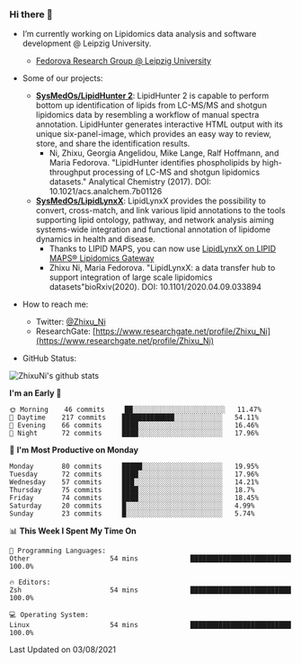 ### Hi there 👋

- I’m currently working on Lipidomics data analysis and software development @ Leipzig University.
  + [Fedorova Research Group @ Leipzig University](https://home.uni-leipzig.de/fedorova/)
- Some of our projects:
  + **[SysMedOs/LipidHunter 2](https://github.com/SysMedOs/lipidhunter)**: LipidHunter 2 is capable to perform bottom up identification of lipids from LC-MS/MS and shotgun lipidomics data by resembling a workflow of manual spectra annotation. LipidHunter generates interactive HTML output with its unique six-panel-image, which provides an easy way to review, store, and share the identification results. 
    * Ni, Zhixu, Georgia Angelidou, Mike Lange, Ralf Hoffmann, and Maria Fedorova. "LipidHunter identifies phospholipids by high-throughput processing of LC-MS and shotgun lipidomics datasets." Analytical Chemistry (2017). DOI: 10.1021/acs.analchem.7b01126
  + **[SysMedOs/LipidLynxX](https://github.com/SysMedOs/LipidLynxX)**: LipidLynxX provides the possibility to convert, cross-match, and link various lipid annotations to the tools supporting lipid ontology, pathway, and network analysis aiming systems-wide integration and functional annotation of lipidome dynamics in health and disease.
    * Thanks to LIPID MAPS, you can now use [LipidLynxX on LIPID MAPS® Lipidomics Gateway](http://lipidmaps.org/lipidlynxx/)
    * Zhixu Ni, Maria Fedorova. "LipidLynxX: a data transfer hub to support integration of large scale lipidomics datasets"bioRxiv(2020). DOI: 10.1101/2020.04.09.033894
- How to reach me:
  + Twitter: [@Zhixu_Ni](https://twitter.com/Zhixu_Ni)
  + ResearchGate: [https://www.researchgate.net/profile/Zhixu_Ni](https://www.researchgate.net/profile/Zhixu_Ni)

- GitHub Status:

![ZhixuNi's github stats](https://github-readme-stats.vercel.app/api?username=ZhixuNi&show_icons=true&hide=issues)

<!--START_SECTION:waka-->
**I'm an Early 🐤** 

```text
🌞 Morning    46 commits     ██░░░░░░░░░░░░░░░░░░░░░░░   11.47% 
🌆 Daytime    217 commits    █████████████░░░░░░░░░░░░   54.11% 
🌃 Evening    66 commits     ████░░░░░░░░░░░░░░░░░░░░░   16.46% 
🌙 Night      72 commits     ████░░░░░░░░░░░░░░░░░░░░░   17.96%

```
📅 **I'm Most Productive on Monday** 

```text
Monday       80 commits     █████░░░░░░░░░░░░░░░░░░░░   19.95% 
Tuesday      72 commits     ████░░░░░░░░░░░░░░░░░░░░░   17.96% 
Wednesday    57 commits     ███░░░░░░░░░░░░░░░░░░░░░░   14.21% 
Thursday     75 commits     ████░░░░░░░░░░░░░░░░░░░░░   18.7% 
Friday       74 commits     ████░░░░░░░░░░░░░░░░░░░░░   18.45% 
Saturday     20 commits     █░░░░░░░░░░░░░░░░░░░░░░░░   4.99% 
Sunday       23 commits     █░░░░░░░░░░░░░░░░░░░░░░░░   5.74%

```


📊 **This Week I Spent My Time On** 

```text
💬 Programming Languages: 
Other                    54 mins             █████████████████████████   100.0%

🔥 Editors: 
Zsh                      54 mins             █████████████████████████   100.0%

💻 Operating System: 
Linux                    54 mins             █████████████████████████   100.0%

```


 Last Updated on 03/08/2021
<!--END_SECTION:waka-->
